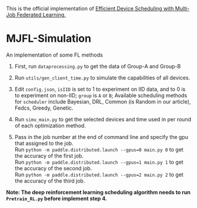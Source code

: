 This is the official implementation of [Efficient Device Scheduling with Multi-Job Federated Learning.](https://arxiv.org/abs/2112.05928)
# MJFL-Simulation
An implementation of some FL methods

1. First, run `dataprocessing.py` to get the 
   data of Group-A and Group-B
   
2. Run `utils/gen_client_time.py` to simulate the capabilities of all devices.

   
3. Edit `config.json`, `isIID` is set to 1 to experiment on IID data, and to 0 is to experiment on non-IID; 
   `group` is `A` or `B`; Available scheduling methods for `scheduler`  include Bayesian, DRL, Common (is Random in our article), Fedcs, Greedy, Genetic.

4. Run `simu_main.py` to get the selected devices and time used in per round of each optimization method.

5. Pass in the job number at the end of command line and specify the gpu that assigned to the job. \
   Run `python -m paddle.distributed.launch --gpus=0 main.py 0`  to get the accuracy of the first job. \
   Run `python -m paddle.distributed.launch --gpus=1 main.py 1` to get the accuracy of the second job. \
   Run `python -m paddle.distributed.launch --gpus=2 main.py 2` to get the accuracy of the third job. 

**Note: The deep reinforcement learning scheduling algorithm needs to run `Pretrain_RL.py` before implement step 4.**
